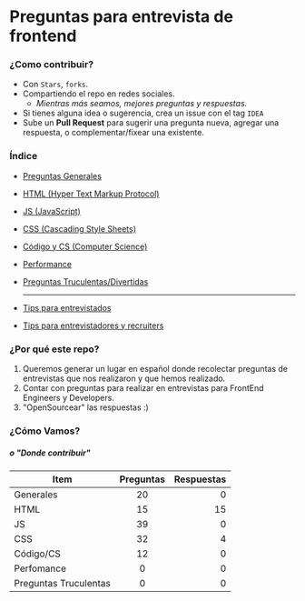 # Preguntas para entrevista de frontend

### ¿Como contribuir?
- Con `Stars`, `forks`.
- Compartiendo el repo en redes sociales.
  - *Mientras más seamos, mejores preguntas y respuestas.*
- Si tienes alguna idea o sugerencia, crea un issue con el tag `IDEA`
- Sube un **Pull Request** para sugerir una pregunta nueva, agregar una respuesta, o complementar/fixear una existente.


### Índice
- [Preguntas Generales](./generales)
- [HTML (Hyper Text Markup Protocol)](./html)
- [JS (JavaScript)](./js)
- [CSS (Cascading Style Sheets)](./css)
- [Código y CS (Computer Science)](./cs)
- [Performance]('./performance')
- [Preguntas Truculentas/Divertidas]('./tricky')

  ----

- [Tips para entrevistados]('./tips_interviewees')
- [Tips para entrevistadores y recruiters]('./tips_interviewers_and_recruiters')


### ¿Por qué este repo?
1. Queremos generar un lugar en español donde recolectar preguntas de entrevistas que nos realizaron y que hemos realizado.
1. Contar con preguntas para realizar en entrevistas para FrontEnd Engineers y Developers.
1. "OpenSourcear" las respuestas :)



### ¿Cómo Vamos?
##### *o "Donde contribuir"*

Item                  | Preguntas | Respuestas
--------------------- | :-------: | ---------:
Generales             |    20     |          0
HTML                  |    15     |         15
JS                    |    39     |          0
CSS                   |    32     |          4
Código/CS             |    12     |          0
Perfomance            |    0      |          0
Preguntas Truculentas |    0      |          0
